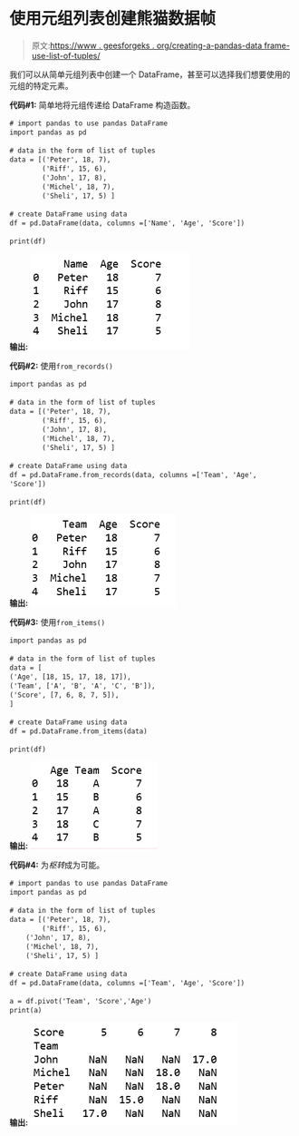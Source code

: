 # 使用元组列表创建熊猫数据帧

> 原文:[https://www . geesforgeks . org/creating-a-pandas-data frame-use-list-of-tuples/](https://www.geeksforgeeks.org/creating-a-pandas-dataframe-using-list-of-tuples/)

我们可以从简单元组列表中创建一个 DataFrame，甚至可以选择我们想要使用的元组的特定元素。

**代码#1:** 简单地将元组传递给 DataFrame 构造函数。

```
# import pandas to use pandas DataFrame
import pandas as pd

# data in the form of list of tuples
data = [('Peter', 18, 7),
        ('Riff', 15, 6),
        ('John', 17, 8),
        ('Michel', 18, 7),
        ('Sheli', 17, 5) ]

# create DataFrame using data
df = pd.DataFrame(data, columns =['Name', 'Age', 'Score'])

print(df) 
```

**输出:**
![](img/a8978a0850d3e58178aa1be99e4b35c0.png)

**代码#2:** 使用`from_records()`

```
import pandas as pd

# data in the form of list of tuples
data = [('Peter', 18, 7),
        ('Riff', 15, 6),
        ('John', 17, 8),
        ('Michel', 18, 7),
        ('Sheli', 17, 5) ]

# create DataFrame using data
df = pd.DataFrame.from_records(data, columns =['Team', 'Age', 'Score'])

print(df) 
```

**输出:**
![](img/bbc65fe4a0d7ce37627b0037b94f2d1e.png)

**代码#3:** 使用`from_items()`

```
import pandas as pd

# data in the form of list of tuples
data = [
('Age', [18, 15, 17, 18, 17]),
('Team', ['A', 'B', 'A', 'C', 'B']),
('Score', [7, 6, 8, 7, 5]),
]

# create DataFrame using data
df = pd.DataFrame.from_items(data)

print(df) 
```

**输出:**
![](img/c476fc25b6379745233f242b7d1cd6a8.png)

**代码#4:** 为*枢转*成为可能。

```
# import pandas to use pandas DataFrame
import pandas as pd

# data in the form of list of tuples
data = [('Peter', 18, 7),
        ('Riff', 15, 6),
    ('John', 17, 8),
    ('Michel', 18, 7),
    ('Sheli', 17, 5) ]

# create DataFrame using data
df = pd.DataFrame(data, columns =['Team', 'Age', 'Score'])

a = df.pivot('Team', 'Score','Age')
print(a)
```

**输出:**
![](img/bb89c77d8f89dc386f66389d017d7038.png)